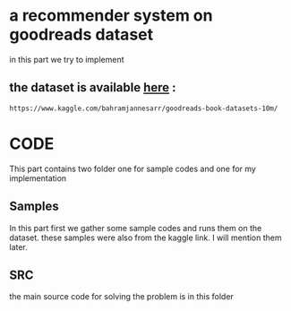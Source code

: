 # a recommender system on goodreads dataset
in this part we try to implement 

## the dataset is available [here](https://www.kaggle.com/bahramjannesarr/goodreads-book-datasets-10m/) : 
`
https://www.kaggle.com/bahramjannesarr/goodreads-book-datasets-10m/
`

# CODE
This part contains two folder one for sample codes and one for my implementation

## Samples
In this part first we gather some sample codes and runs them on the dataset. 
these samples were also from the kaggle link. I will mention them later.


## SRC 
the main source code for solving the problem is in this folder